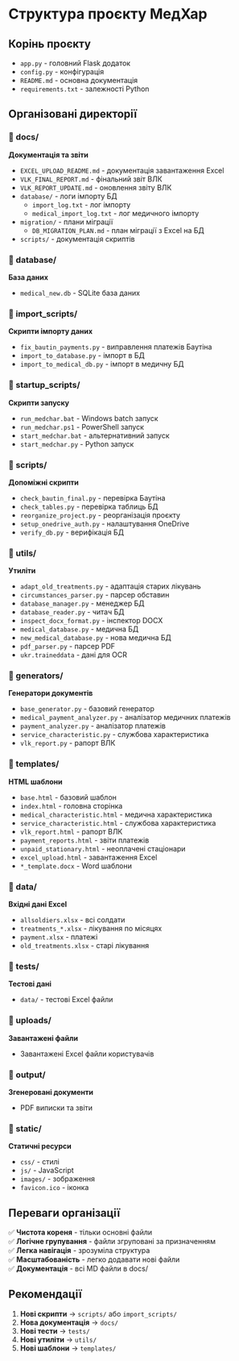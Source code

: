 # Структура проєкту МедХар

## Корінь проєкту

- `app.py` - головний Flask додаток
- `config.py` - конфігурація
- `README.md` - основна документація
- `requirements.txt` - залежності Python

## Організовані директорії

### 📁 docs/

**Документація та звіти**

- `EXCEL_UPLOAD_README.md` - документація завантаження Excel
- `VLK_FINAL_REPORT.md` - фінальний звіт ВЛК
- `VLK_REPORT_UPDATE.md` - оновлення звіту ВЛК
- `database/` - логи імпорту БД
  - `import_log.txt` - лог імпорту
  - `medical_import_log.txt` - лог медичного імпорту
- `migration/` - плани міграції
  - `DB_MIGRATION_PLAN.md` - план міграції з Excel на БД
- `scripts/` - документація скриптів

### 📁 database/

**База даних**

- `medical_new.db` - SQLite база даних

### 📁 import_scripts/

**Скрипти імпорту даних**

- `fix_bautin_payments.py` - виправлення платежів Баутіна
- `import_to_database.py` - імпорт в БД
- `import_to_medical_db.py` - імпорт в медичну БД

### 📁 startup_scripts/

**Скрипти запуску**

- `run_medchar.bat` - Windows batch запуск
- `run_medchar.ps1` - PowerShell запуск
- `start_medchar.bat` - альтернативний запуск
- `start_medchar.py` - Python запуск

### 📁 scripts/

**Допоміжні скрипти**

- `check_bautin_final.py` - перевірка Баутіна
- `check_tables.py` - перевірка таблиць БД
- `reorganize_project.py` - реорганізація проєкту
- `setup_onedrive_auth.py` - налаштування OneDrive
- `verify_db.py` - верифікація БД

### 📁 utils/

**Утиліти**

- `adapt_old_treatments.py` - адаптація старих лікувань
- `circumstances_parser.py` - парсер обставин
- `database_manager.py` - менеджер БД
- `database_reader.py` - читач БД
- `inspect_docx_format.py` - інспектор DOCX
- `medical_database.py` - медична БД
- `new_medical_database.py` - нова медична БД
- `pdf_parser.py` - парсер PDF
- `ukr.traineddata` - дані для OCR

### 📁 generators/

**Генератори документів**

- `base_generator.py` - базовий генератор
- `medical_payment_analyzer.py` - аналізатор медичних платежів
- `payment_analyzer.py` - аналізатор платежів
- `service_characteristic.py` - службова характеристика
- `vlk_report.py` - рапорт ВЛК

### 📁 templates/

**HTML шаблони**

- `base.html` - базовий шаблон
- `index.html` - головна сторінка
- `medical_characteristic.html` - медична характеристика
- `service_characteristic.html` - службова характеристика
- `vlk_report.html` - рапорт ВЛК
- `payment_reports.html` - звіти платежів
- `unpaid_stationary.html` - неоплачені стаціонари
- `excel_upload.html` - завантаження Excel
- `*_template.docx` - Word шаблони

### 📁 data/

**Вхідні дані Excel**

- `allsoldiers.xlsx` - всі солдати
- `treatments_*.xlsx` - лікування по місяцях
- `payment.xlsx` - платежі
- `old_treatments.xlsx` - старі лікування

### 📁 tests/

**Тестові дані**

- `data/` - тестові Excel файли

### 📁 uploads/

**Завантажені файли**

- Завантажені Excel файли користувачів

### 📁 output/

**Згенеровані документи**

- PDF виписки та звіти

### 📁 static/

**Статичні ресурси**

- `css/` - стилі
- `js/` - JavaScript
- `images/` - зображення
- `favicon.ico` - іконка

## Переваги організації

✅ **Чистота кореня** - тільки основні файли  
✅ **Логічне групування** - файли згруповані за призначенням  
✅ **Легка навігація** - зрозуміла структура  
✅ **Масштабованість** - легко додавати нові файли  
✅ **Документація** - всі MD файли в docs/

## Рекомендації

1. **Нові скрипти** → `scripts/` або `import_scripts/`
2. **Нова документація** → `docs/`
3. **Нові тести** → `tests/`
4. **Нові утиліти** → `utils/`
5. **Нові шаблони** → `templates/`

